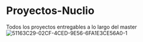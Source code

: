 # Proyectos-Nuclio
Todos los proyectos entregables a lo largo del master 
![51163C29-02CF-4CED-9E56-6FA1E3CE56A0-1](https://github.com/user-attachments/assets/cca6a45d-cc0a-44ce-bbbf-0ca0f89538d5)

